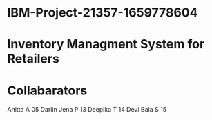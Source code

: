 # IBM-Project-21357-1659778604
# Inventory Managment System for Retailers
# Collabarators
Anitta A 05
Darlin Jena P 13
Deepika T 14
Devi Bala S 15
